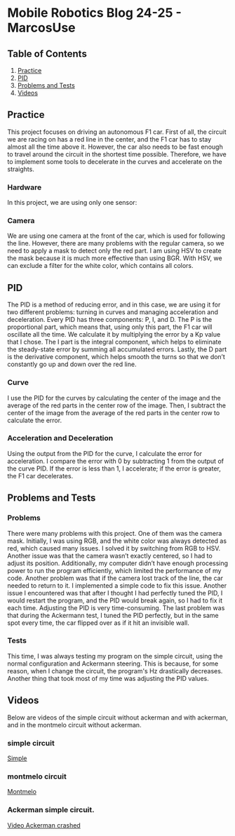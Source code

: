 # Mobile Robotics Blog 24-25 - MarcosUse

## Table of Contents
1. [Practice](#practice)
2. [PID](#pid)
3. [Problems and Tests](#problems-and-tests)
4. [Videos](#videos)

## Practice

This project focuses on driving an autonomous F1 car. First of all, the circuit we are racing on has a red line in the center, and the F1 car has to stay almost all the time above it. However, the car also needs to be fast enough to travel around the circuit in the shortest time possible. Therefore, we have to implement some tools to decelerate in the curves and accelerate on the straights.

### Hardware

In this project, we are using only one sensor:

### Camera
We are using one camera at the front of the car, which is used for following the line. However, there are many problems with the regular camera, so we need to apply a mask to detect only the red part. I am using HSV to create the mask because it is much more effective than using BGR. With HSV, we can exclude a filter for the white color, which contains all colors.

## PID
The PID is a method of reducing error, and in this case, we are using it for two different problems: turning in curves and managing acceleration and deceleration. Every PID has three components: P, I, and D. The P is the proportional part, which means that, using only this part, the F1 car will oscillate all the time. We calculate it by multiplying the error by a Kp value that I chose. The I part is the integral component, which helps to eliminate the steady-state error by summing all accumulated errors. Lastly, the D part is the derivative component, which helps smooth the turns so that we don’t constantly go up and down over the red line.

### Curve
I use the PID for the curves by calculating the center of the image and the average of the red parts in the center row of the image. Then, I subtract the center of the image from the average of the red parts in the center row to calculate the error.

### Acceleration and Deceleration
Using the output from the PID for the curve, I calculate the error for acceleration. I compare the error with 0 by subtracting 1 from the output of the curve PID. If the error is less than 1, I accelerate; if the error is greater, the F1 car decelerates.

## Problems and Tests

### Problems
There were many problems with this project. One of them was the camera mask. Initially, I was using RGB, and the white color was always detected as red, which caused many issues. I solved it by switching from RGB to HSV. Another issue was that the camera wasn’t exactly centered, so I had to adjust its position. Additionally, my computer didn’t have enough processing power to run the program efficiently, which limited the performance of my code. Another problem was that if the camera lost track of the line, the car needed to return to it. I implemented a simple code to fix this issue. Another issue I encountered was that after I thought I had perfectly tuned the PID, I would restart the program, and the PID would break again, so I had to fix it each time. Adjusting the PID is very time-consuming. The last problem was that during the Ackermann test, I tuned the PID perfectly, but in the same spot every time, the car flipped over as if it hit an invisible wall.

### Tests
This time, I was always testing my program on the simple circuit, using the normal configuration and Ackermann steering. This is because, for some reason, when I change the circuit, the program's Hz drastically decreases. Another thing that took most of my time was adjusting the PID values.

## Videos
Below are videos of the simple circuit without ackerman and with ackerman, and in the montmelo circuit without ackerman.

### simple circuit
[Simple](https://urjc-my.sharepoint.com/:v:/r/personal/m_useros_2022_alumnos_urjc_es/Documents/VID_20241013_200421.mp4?csf=1&web=1&e=9pPr9R&nav=eyJyZWZlcnJhbEluZm8iOnsicmVmZXJyYWxBcHAiOiJTdHJlYW1XZWJBcHAiLCJyZWZlcnJhbFZpZXciOiJTaGFyZURpYWxvZy1MaW5rIiwicmVmZXJyYWxBcHBQbGF0Zm9ybSI6IldlYiIsInJlZmVycmFsTW9kZSI6InZpZXcifX0%3D)

### montmelo circuit
[Montmelo](https://urjc-my.sharepoint.com/:v:/r/personal/m_useros_2022_alumnos_urjc_es/Documents/VID_20241013_195706.mp4?csf=1&web=1&e=5eBxJm&nav=eyJyZWZlcnJhbEluZm8iOnsicmVmZXJyYWxBcHAiOiJTdHJlYW1XZWJBcHAiLCJyZWZlcnJhbFZpZXciOiJTaGFyZURpYWxvZy1MaW5rIiwicmVmZXJyYWxBcHBQbGF0Zm9ybSI6IldlYiIsInJlZmVycmFsTW9kZSI6InZpZXcifX0%3D)

### Ackerman simple circuit.

[Video Ackerman crashed](https://urjc-my.sharepoint.com/:v:/r/personal/m_useros_2022_alumnos_urjc_es/Documents/VID_20241013_220450.mp4?csf=1&web=1&e=3ksrOL&nav=eyJyZWZlcnJhbEluZm8iOnsicmVmZXJyYWxBcHAiOiJTdHJlYW1XZWJBcHAiLCJyZWZlcnJhbFZpZXciOiJTaGFyZURpYWxvZy1MaW5rIiwicmVmZXJyYWxBcHBQbGF0Zm9ybSI6IldlYiIsInJlZmVycmFsTW9kZSI6InZpZXcifX0%3D)


